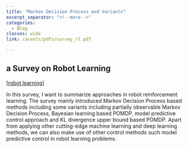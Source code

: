 ```yaml
---
title: "Markov Decision Process and Variants"
excerpt_separator: "<!--more-->"
categories:
  - Blog
classes: wide
link: /assets/pdfs/survey_rl.pdf

---
```


## a Survey on Robot Learning

[[robot learning](https://about.2cni.com/assets/pdf/survey_rl.pdf)]

In this survey, I want to summarize approaches in robot reinforcement learning. The survey mainly introduced Markov Decision Process based methods including some variants including partially observable Markov Decision Process, Bayesian learning based POMDP, model predictive control approach and KL divergence upper bound based POMDP. Apart from applying other cutting-edge machine learning and deep learning methods, we can also make use of other control methods such model predictive control in robot learning problems. 

